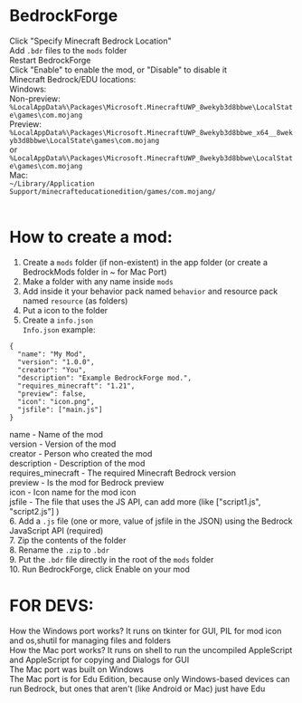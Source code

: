 # BedrockForge
Click "Specify Minecraft Bedrock Location" <br>
Add ```.bdr``` files to the ```mods``` folder <br>
Restart BedrockForge <br>
Click "Enable" to enable the mod, or "Disable" to disable it <br>
Minecraft Bedrock/EDU locations: <br>
Windows: <br>
Non-preview: <br>
```%LocalAppData%\Packages\Microsoft.MinecraftUWP_8wekyb3d8bbwe\LocalState\games\com.mojang``` <br>
Preview: <br>
```%LocalAppData%\Packages\Microsoft.MinecraftUWP_8wekyb3d8bbwe_x64__8wekyb3d8bbwe\LocalState\games\com.mojang``` <br>
or <br>
```%LocalAppData%\Packages\Microsoft.MinecraftUWP_8wekyb3d8bbwe\LocalState\games\com.mojang``` <br>
Mac: <br>
```~/Library/Application Support/minecrafteducationedition/games/com.mojang/``` <br>
<br>
# How to create a mod: <br>
1. Create a ```mods``` folder (if non-existent) in the app folder (or create a BedrockMods folder in ~ for Mac Port) <br>
2. Make a folder with any name inside ```mods``` <br>
3. Add inside it your behavior pack named ```behavior``` and resource pack named ```resource``` (as folders) <br>
4. Put a icon to the folder
5. Create a ```info.json``` <br>
```Info.json``` example: <br>
```
{
  "name": "My Mod",
  "version": "1.0.0",
  "creator": "You",
  "description": "Example BedrockForge mod.",
  "requires_minecraft": "1.21",
  "preview": false,
  "icon": "icon.png",
  "jsfile": ["main.js"]
}
```
name - Name of the mod <br>
version - Version of the mod <br>
creator - Person who created the mod <br>
description - Description of the mod <br>
requires_minecraft - The required Minecraft Bedrock version <br>
preview - Is the mod for Bedrock preview <br>
icon - Icon name for the mod icon <br>
jsfile - The file that  uses the JS API, can add more (like ["script1.js", "script2.js"] ) <br>
6. Add a ```.js``` file (one or more, value of jsfile in the JSON) using the Bedrock JavaScript API (required) <br>
7. Zip the contents of the folder <br>
8. Rename the ```.zip``` to ```.bdr``` <br>
9. Put the ```.bdr``` file directly in the root of the ```mods``` folder <br>
10. Run BedrockForge, click Enable on your mod <br>
# FOR DEVS: <br>
How the Windows port works? It runs on tkinter for GUI, PIL for mod icon and os,shutil for managing files and folders <br>
How the Mac port works? It runs on shell to run the uncompiled AppleScript and AppleScript for copying and Dialogs for GUI <br>
The Mac port was built on Windows <br>
The Mac port is for Edu Edition, because only Windows-based devices can run Bedrock, but ones that aren't (like Android or Mac) just have Edu <br>
